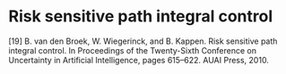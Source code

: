 # Risk sensitive path integral control

\[19\] B. van den Broek, W. Wiegerinck, and B. Kappen. Risk sensitive path integral control. In Proceedings of the Twenty-Sixth Conference on Uncertainty in Artificial Intelligence, pages 615–622. AUAI Press, 2010.

